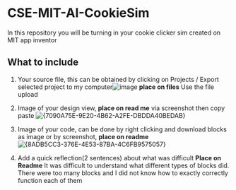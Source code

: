 # CSE-MIT-AI-CookieSim

In this repository you will be turning in your cookie clicker sim created on MIT app inventor

## What to include

1. Your source file, this can be obtained by clicking on Projects / Export selected project to my computer![image](https://github.com/user-attachments/assets/f99cff16-16e3-4e1e-afc7-9da69f0e47f4) __place on files__ Use the file upload
2. Image of your design view, __place on read me__ via screenshot then copy paste ![{7090A75E-9E20-4B62-A2FE-DBDDA40BEDAB}](https://github.com/user-attachments/assets/31a31909-c41e-406f-9b22-5882a842fa69)

3. Image of your code, can be done by right clicking and download blocks as image or by screenshot, __place on readme__ ![{8ADB5CC3-376E-4E53-87BA-4C6FB9575057}](https://github.com/user-attachments/assets/1536854f-5e13-4c61-b911-6912e9517b8a)

4. Add a quick reflection(2 sentences) about what was difficult __Place on Readme__
It was difficult to understand what different types of blocks did. There were too many blocks and I did not know how to exactly correctly function each of them

